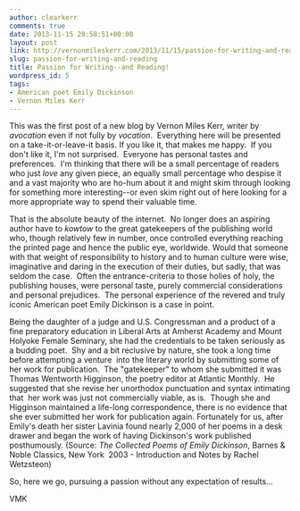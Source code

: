 ```yaml
---
author: clearkerr
comments: true
date: 2013-11-15 20:58:51+00:00
layout: post
link: http://vernonmileskerr.com/2013/11/15/passion-for-writing-and-reading/
slug: passion-for-writing-and-reading
title: Passion for Writing--and Reading!
wordpress_id: 5
tags:
- American poet Emily Dickinson
- Vernon Miles Kerr
---
```


This was the first post of a new blog by Vernon Miles Kerr, writer by _avocation_ even if not fully by _vocation_.  Everything here will be presented on a take-it-or-leave-it basis. If you like it, that makes me happy.  If you don't like it, I'm not surprised.  Everyone has personal tastes and preferences.  I'm thinking that there will be a small percentage of readers who just _love_ any given piece, an equally small percentage who despise it and a vast majority who are ho-hum about it and might skim through looking for something more interesting--or even skim right out of here looking for a more appropriate way to spend their valuable time.

That is the absolute beauty of the internet.  No longer does an aspiring author have to _kowtow_ to the great gatekeepers of the publishing world who, though relatively few in number, once controlled everything reaching the printed page and hence the public eye, worldwide. Would that someone with that weight of responsibility to history and to human culture were wise, imaginative and daring in the execution of their duties, but sadly, that was seldom the case.  Often the entrance-criteria to those holies of holy, the publishing houses, were personal taste, purely commercial considerations and personal prejudices.  The personal experience of the revered and truly iconic American poet Emily Dickinson is a case in point.

Being the daughter of a judge and U.S. Congressman and a product of a fine preparatory education in Liberal Arts at Amherst Academy and Mount Holyoke Female Seminary, she had the credentials to be taken seriously as a budding poet.  Shy and a bit reclusive by nature, she took a long time before attempting a venture  into the literary world by submitting some of her work for publication.  The "gatekeeper" to whom she submitted it was Thomas Wentworth Higginson, the poetry editor at Atlantic Monthly.  He suggested that she revise her unorthodox punctuation and syntax intimating that  her work was just not commercially viable, as is.  Though she and Higginson maintained a life-long correspondence, there is no evidence that she ever submitted her work for publication again. Fortunately for us, after Emily's death her sister Lavinia found nearly 2,000 of her poems in a desk drawer and began the work of having Dickinson's work published posthumously. (Source: _The Collected Poems of Emily Dickinson_, Barnes & Noble Classics, New York  2003 - Introduction and Notes by Rachel Wetzsteon)

So, here we go, pursuing a passion without any expectation of results...

VMK
